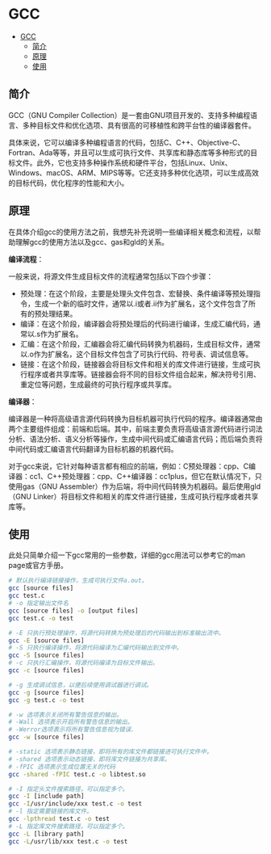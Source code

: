 # GCC

- [GCC](#gcc)
  - [简介](#简介)
  - [原理](#原理)
  - [使用](#使用)

## 简介

GCC（GNU Compiler Collection）是一套由GNU项目开发的、支持多种编程语言、多种目标文件和优化选项、具有很高的可移植性和跨平台性的编译器套件。

具体来说，它可以编译多种编程语言的代码，包括C、C++、Objective-C、Fortran、Ada等等，并且可以生成可执行文件、共享库和静态库等多种形式的目标文件。此外，它也支持多种操作系统和硬件平台，包括Linux、Unix、Windows、macOS、ARM、MIPS等等。它还支持多种优化选项，可以生成高效的目标代码，优化程序的性能和大小。

## 原理

在具体介绍gcc的使用方法之前，我想先补充说明一些编译相关概念和流程，以帮助理解gcc的使用方法以及gcc、gas和gld的关系。

**编译流程**：

一般来说，将源文件生成目标文件的流程通常包括以下四个步骤：

- 预处理：在这个阶段，主要是处理头文件包含、宏替换、条件编译等预处理指令，生成一个新的临时文件，通常以.i或者.ii作为扩展名，这个文件包含了所有的预处理结果。
- 编译：在这个阶段，编译器会将预处理后的代码进行编译，生成汇编代码，通常以.s作为扩展名。
- 汇编：在这个阶段，汇编器会将汇编代码转换为机器码，生成目标文件，通常以.o作为扩展名，这个目标文件包含了可执行代码、符号表、调试信息等。
- 链接：在这个阶段，链接器会将目标文件和相关的库文件进行链接，生成可执行程序或者共享库等。链接器会将不同的目标文件组合起来，解决符号引用、重定位等问题，生成最终的可执行程序或共享库。

**编译器**：

编译器是一种将高级语言源代码转换为目标机器可执行代码的程序。编译器通常由两个主要组件组成：前端和后端。其中，前端主要负责将高级语言源代码进行词法分析、语法分析、语义分析等操作，生成中间代码或汇编语言代码；而后端负责将中间代码或汇编语言代码翻译为目标机器的机器代码。

对于gcc来说，它针对每种语言都有相应的前端，例如：C预处理器：cpp、C编译器：cc1、C++预处理器：cpp、C++编译器：cc1plus，但它在默认情况下，只使用gas（GNU Assembler）作为后端，将中间代码转换为机器码。最后使用gld（GNU Linker）将目标文件和相关的库文件进行链接，生成可执行程序或者共享库等。

## 使用

此处只简单介绍一下gcc常用的一些参数，详细的gcc用法可以参考它的man page或官方手册。

``` bash
# 默认执行编译链接操作，生成可执行文件a.out。
gcc [source files]
gcc test.c
# -o 指定输出文件名
gcc [source files] -o [output files]
gcc test.c -o test

# -E 只执行预处理操作，将源代码转换为预处理后的代码输出到标准输出流中。
gcc -E [source files]
# -S 只执行编译操作，将源代码编译为汇编代码输出到文件中。
gcc -S [source files]
# -c 只执行汇编操作，将源代码编译为目标文件输出。
gcc -c [source files] 

# -g 生成调试信息，以便后续使用调试器进行调试。
gcc -g [source files]
gcc -g test.c -o test

# -w 选项表示关闭所有警告信息的输出。
# -Wall 选项表示开启所有警告信息的输出。
# -Werror选项表示将所有警告信息视为错误.
gcc -w [source files]

# -static 选项表示静态链接，即将所有的库文件都链接进可执行文件中。
# -shared 选项表示动态链接，即将库文件链接为共享库。
# -fPIC 选项表示生成位置无关的代码
gcc -shared -fPIC test.c -o libtest.so

# -I 指定头文件搜索路径，可以指定多个。
gcc -I [include path] 
gcc -I/usr/include/xxx test.c -o test
# -l 指定需要链接的库文件。
gcc -lpthread test.c -o test
# -L 指定库文件搜索路径，可以指定多个。
gcc -L [library path] 
gcc -L/usr/lib/xxx test.c -o test
```
